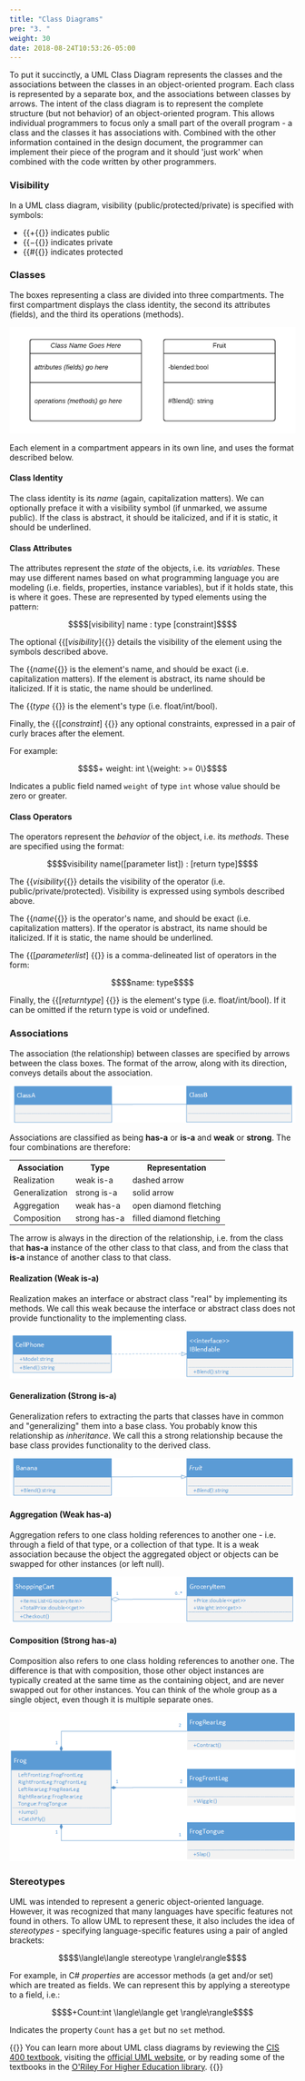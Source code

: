 ```yaml
---
title: "Class Diagrams"
pre: "3. "
weight: 30
date: 2018-08-24T10:53:26-05:00
---
```


To put it succinctly, a UML Class Diagram represents the classes and the associations between the classes in an object-oriented program.  Each class is represented by a separate box, and the associations between classes by arrows. The intent of the class diagram is to represent the complete structure (but not behavior) of an object-oriented program. This allows individual programmers to focus only a small part of the overall program - a class and the classes it has associations with.  Combined with the other information contained in the design document, the programmer can implement their piece of the program and it should 'just work' when combined with the code written by other programmers.

### Visibility

In a UML class diagram, visibility (public/protected/private) is specified with symbols:
* {{<math>}}$+${{</math>}} indicates public
* {{<math>}}$-${{</math>}} indicates private
* {{<math>}}$\#${{</math>}} indicates protected

### Classes 
The boxes representing a class are divided into three compartments. The first compartment displays the class identity, the second its attributes (fields), and the third its operations (methods). 

![Class Diagram Box Format](/images/2.3.3.1.png)

Each element in a compartment appears in its own line, and uses the format described below.

#### Class Identity
The class identity is its _name_ (again, capitalization matters). We can optionally preface it with a visibility symbol (if unmarked, we assume public). If the class is abstract, it should be italicized, and if it is static, it should be underlined. 

#### Class Attributes 
The attributes represent the _state_ of the objects, i.e. its _variables_.  These may use different names based on what programming language you are modeling (i.e. fields, properties, instance variables), but if it holds state, this is where it goes.  These are represented by typed elements using the pattern:

```math 
$$[visibility] name : type [constraint]$$
```

The optional {{<math>}}$[visibility]${{</math>}} details the visibility of the element using the symbols described above.

The {{<math>}}$name${{</math>}} is the element's name, and should be exact (i.e. capitalization matters). If the element is abstract, its name should be italicized. If it is static, the name should be underlined.

The {{<math>}}$type$ {{</math>}} is the element's type (i.e. float/int/bool).

Finally, the {{<math>}}$[constraint]$ {{</math>}} any optional constraints, expressed in a pair of curly braces after the element.  

For example:

```math 
$$+ weight: int \{weight: >= 0\}$$
```

Indicates a public field named `weight` of type `int` whose value should be zero or greater.

#### Class Operators
The operators represent the _behavior_ of the object, i.e. its _methods_. These are specified using the format:

```math 
$$visibility name([parameter list]) : [return type]$$
```

The {{<math>}}$visibility${{</math>}} details the visibility of the operator (i.e. public/private/protected). Visibility is expressed using symbols described above.

The {{<math>}}$name${{</math>}} is the operator's name, and should be exact (i.e. capitalization matters). If the operator is abstract, its name should be italicized. If it is static, the name should be underlined.

The {{<math>}}$[parameter list]$ {{</math>}} is a comma-delineated list of operators in the form:

```math 
$$name: type$$
```

Finally, the {{<math>}}$[return type]$ {{</math>}} is the element's type (i.e. float/int/bool). If it can be omitted if the return type is void or undefined.

### Associations

The association (the relationship) between classes are specified by arrows between the class boxes. The format of the arrow, along with its direction, conveys details about the association.

![Class Diagram Association Format](/images/2.3.3.2.png)

Associations are classified as being __has-a__ or __is-a__ and __weak__ or __strong__.  The four combinations are therefore:

<table>
  <tr>
    <th>Association</th>
    <th>Type</th>
    <th>Representation</th>
  </tr>
  <tr>
    <td>Realization</td>
    <td>weak is-a</td>
    <td>dashed arrow</td>
  </tr>
  <tr>
    <td>Generalization</td>
    <td>strong is-a</td>
    <td>solid arrow</td>
  </tr>
  <tr>
    <td>Aggregation</td>
    <td>weak has-a</td>
    <td>open diamond fletching</td>
  </tr>
  <tr>
    <td>Composition</td>
    <td>strong has-a</td>
    <td>filled diamond fletching</td>
  </tr>
</table>

The arrow is always in the direction of the relationship, i.e. from the class that **has-a** instance of the other class to that class, and from the class that **is-a** instance of another class to that class.

#### Realization (Weak is-a)

Realization makes an interface or abstract class "real" by implementing its methods. We call this weak because the interface or abstract class does not provide functionality to the implementing class.

![Realization Example](/images/2.3.3.3.png)

#### Generalization (Strong is-a)

Generalization refers to extracting the parts that classes have in common and "generalizing" them into a base class. You probably know this relationship as _inheritance_.  We call this a strong relationship because the base class provides functionality to the derived class.

![Generalization Example](/images/2.3.3.4.png)

#### Aggregation (Weak has-a)

Aggregation refers to one class holding references to another one - i.e. through a field of that type, or a collection of that type.  It is a weak association because the object the aggregated object or objects can be swapped for other instances (or left null).

![Aggregation Example](/images/2.3.3.5.png)

#### Composition (Strong has-a)

Composition also refers to one class holding references to another one.  The difference is that with composition, those other object instances are typically created at the same time as the containing object, and are never swapped out for other instances.  You can think of the whole group as a single object, even though it is multiple separate ones.

![Composition Example](/images/2.3.3.6.png)

### Stereotypes

UML was intended to represent a generic object-oriented language. However, it was recognized that many languages have specific features not found in others.  To allow UML to represent these, it also includes the idea of _stereotypes_ - specifying language-specific features using a pair of angled brackets:

```math
$$\langle\langle stereotype \rangle\rangle$$
```

For example, in C# _properties_ are accessor methods (a get and/or set) which are treated as fields. We can represent this by applying a stereotype to a field, i.e.:

```math 
$$+Count:int \langle\langle get \rangle\rangle$$
```

Indicates the property `Count` has a `get` but no `set` method.

{{<notice info>}}
You can learn more about UML class diagrams by reviewing the <a href="https://textbooks.cs.ksu.edu/cis400/1-object-orientation/05-uml/">CIS 400 textbook</a>, visiting the <a href="https://www.uml.org/">official UML website</a>, or by reading some of the textbooks in the <a href="https://go.oreilly.com/kansas-state-university">O'Riley For Higher Education library</a>.
{{</notice>}}
